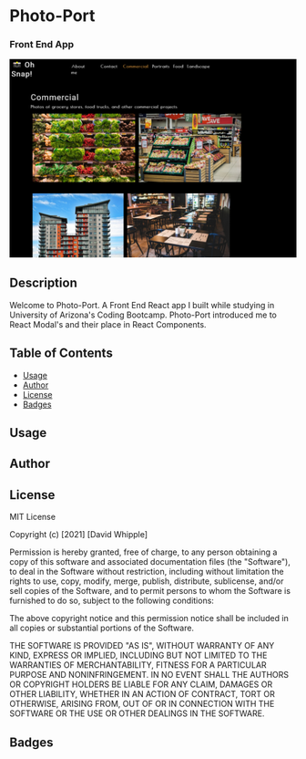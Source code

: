# Photo-Port
### Front End App
![app screenshot](./images/app-screenshot.png)

## Description

Welcome to Photo-Port. A Front End React app I built while studying in University of Arizona's Coding Bootcamp. Photo-Port introduced me to React Modal's and their place in React Components.

## Table of Contents
- [Usage](#usage)
- [Author](#author)
- [License](#license)
- [Badges](#badges)

## Usage
## Author
## License

MIT License

Copyright (c) [2021] [David Whipple]

Permission is hereby granted, free of charge, to any person obtaining a copy
of this software and associated documentation files (the "Software"), to deal
in the Software without restriction, including without limitation the rights
to use, copy, modify, merge, publish, distribute, sublicense, and/or sell
copies of the Software, and to permit persons to whom the Software is
furnished to do so, subject to the following conditions:

The above copyright notice and this permission notice shall be included in all
copies or substantial portions of the Software.

THE SOFTWARE IS PROVIDED "AS IS", WITHOUT WARRANTY OF ANY KIND, EXPRESS OR
IMPLIED, INCLUDING BUT NOT LIMITED TO THE WARRANTIES OF MERCHANTABILITY,
FITNESS FOR A PARTICULAR PURPOSE AND NONINFRINGEMENT. IN NO EVENT SHALL THE
AUTHORS OR COPYRIGHT HOLDERS BE LIABLE FOR ANY CLAIM, DAMAGES OR OTHER
LIABILITY, WHETHER IN AN ACTION OF CONTRACT, TORT OR OTHERWISE, ARISING FROM,
OUT OF OR IN CONNECTION WITH THE SOFTWARE OR THE USE OR OTHER DEALINGS IN THE
SOFTWARE.

## Badges
